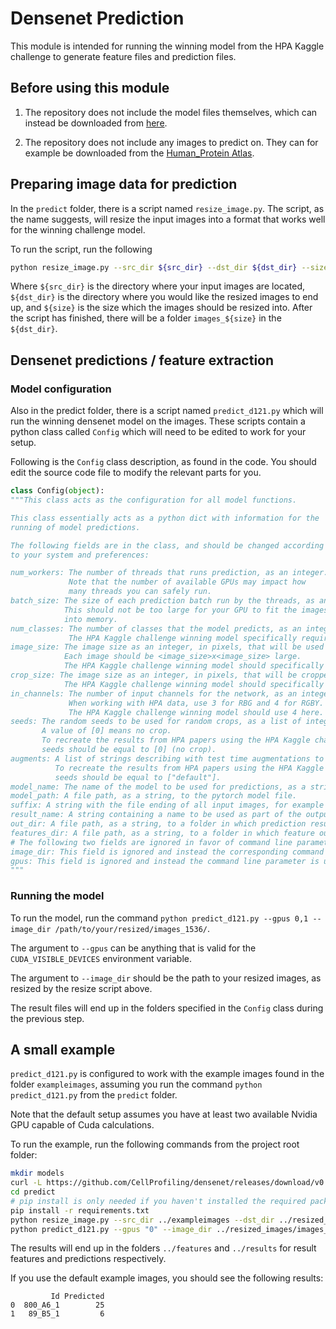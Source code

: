 # Densenet Prediction

This module is intended for running the winning model from the HPA Kaggle
challenge to generate feature files and prediction files.

## Before using this module

1. The repository does not include the model files themselves, which
   can instead be downloaded from
   [here](https://github.com/CellProfiling/densenet/releases/tag/v0.1.0
   "link to neural network model").

2. The repository does not include any images to predict on. They can for
   example be downloaded from the [Human_Protein Atlas](https://www.proteinatlas.org).


## Preparing image data for prediction

In the `predict` folder, there is a script named `resize_image.py`. The script,
as the name suggests, will resize the input images into a format that works
well for the winning challenge model.

To run the script, run the following

```bash
python resize_image.py --src_dir ${src_dir} --dst_dir ${dst_dir} --size ${size}
```

Where `${src_dir}` is the directory where your input images are located,
`${dst_dir}` is the directory where you would like the resized images to end
up, and `${size}` is the size which the images should be resized into. After
the script has finished, there will be a folder `images_${size}` in the
`${dst_dir}`.

## Densenet predictions / feature extraction

### Model configuration

Also in the predict folder, there is a script named `predict_d121.py` which will run the
winning densenet model on the images.  These scripts contain a python class
called `Config` which will need to be edited to work for your setup.


Following is the `Config` class description, as found in the code. You should edit the
source code file to modify the relevant parts for you.

```python
class Config(object):
"""This class acts as the configuration for all model functions.

This class essentially acts as a python dict with information for the
running of model predictions.

The following fields are in the class, and should be changed according
to your system and preferences:

num_workers: The number of threads that runs prediction, as an integer.
             Note that the number of available GPUs may impact how
             many threads you can safely run.
batch_size: The size of each prediction batch run by the threads, as an integer.
            This should not be too large for your GPU to fit the images
            into memory.
num_classes: The number of classes that the model predicts, as an integer.
             The HPA Kaggle challenge winning model specifically requires 28 classes.
image_size: The image size as an integer, in pixels, that will be used as input for the network.
            Each image should be <image_size>x<image_size> large.
            The HPA Kaggle challenge winning model should specifically use 1536 pixels here.
crop_size: The image size as an integer, in pixels, that will be cropped from the input images.
            The HPA Kaggle challenge winning model should specifically use 1024 pixels here.
in_channels: The number of input channels for the network, as an integer, usually 3 or 4.
             When working with HPA data, use 3 for RBG and 4 for RGBY.
             The HPA Kaggle challenge winning model should use 4 here.
seeds: The random seeds to be used for random crops, as a list of integers.
       A value of [0] means no crop.
       To recreate the results from HPA papers using the HPA Kaggle challenge winning model,
       seeds should be equal to [0] (no crop).
augments: A list of strings describing with test time augmentations to use.
          To recreate the results from HPA papers using the HPA Kaggle challenge winning model,
          seeds should be equal to ["default"].
model_name: The name of the model to be used for predictions, as a string.
model_path: A file path, as a string, to the pytorch model file.
suffix: A string with the file ending of all input images, for example "jpg".
result_name: A string containing a name to be used as part of the output file names.
out_dir: A file path, as a string, to a folder in which prediction results will be stored.
features_dir: A file path, as a string, to a folder in which feature outputs will be stored.
# The following two fields are ignored in favor of command line parameters instead.
image_dir: This field is ignored and instead the corresponding command line argument is used.
gpus: This field is ignored and instead the command line parameter is used.
"""
```

### Running the model

To run the model, run the command `python predict_d121.py --gpus 0,1 --image_dir /path/to/your/resized/images_1536/`.

The argument to `--gpus` can be anything that is valid for the `CUDA_VISIBLE_DEVICES` environment variable.

The argument to `--image_dir` should be the path to your resized images, as resized by the resize script above.

The result files will end up in the folders specified in the `Config`
class during the previous step.

## A small example

`predict_d121.py` is configured to work with the example images found
in the folder `exampleimages`, assuming you run the command `python
predict_d121.py` from the `predict` folder.

Note that the default setup assumes you have at least two available
Nvidia GPU capable of Cuda calculations.

To run the example, run the following commands from the project root folder:

```bash
mkdir models
curl -L https://github.com/CellProfiling/densenet/releases/download/v0.1.0/external_crop512_focal_slov_hardlog_class_densenet121_dropout_i768_aug2_5folds_fold0_final.pth -o models/model.pth
cd predict
# pip install is only needed if you haven't installed the required packages previously
pip install -r requirements.txt
python resize_image.py --src_dir ../exampleimages --dst_dir ../resized_images/ --size 1536
python predict_d121.py --gpus "0" --image_dir ../resized_images/images_1536 --out_dir ../results/
```

The results will end up in the folders `../features` and `../results`
for result features and predictions respectively.

If you use the default example images, you should see the following results:
```
         Id Predicted
0  800_A6_1        25
1   89_B5_1         6
```
